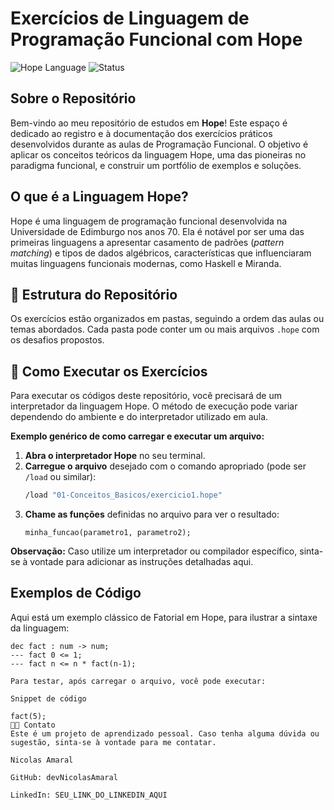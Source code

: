 # Exercícios de Linguagem de Programação Funcional com Hope

![Hope Language](https://img.shields.io/badge/Language-Hope-blue.svg)
![Status](https://img.shields.io/badge/status-em%20andamento-yellow.svg)

## Sobre o Repositório

Bem-vindo ao meu repositório de estudos em **Hope**! Este espaço é dedicado ao registro e à documentação dos exercícios práticos desenvolvidos durante as aulas de Programação Funcional. O objetivo é aplicar os conceitos teóricos da linguagem Hope, uma das pioneiras no paradigma funcional, e construir um portfólio de exemplos e soluções.

## O que é a Linguagem Hope?

Hope é uma linguagem de programação funcional desenvolvida na Universidade de Edimburgo nos anos 70. Ela é notável por ser uma das primeiras linguagens a apresentar casamento de padrões (*pattern matching*) e tipos de dados algébricos, características que influenciaram muitas linguagens funcionais modernas, como Haskell e Miranda.

## 📂 Estrutura do Repositório

Os exercícios estão organizados em pastas, seguindo a ordem das aulas ou temas abordados. Cada pasta pode conter um ou mais arquivos `.hope` com os desafios propostos.

## 🚀 Como Executar os Exercícios

Para executar os códigos deste repositório, você precisará de um interpretador da linguagem Hope. O método de execução pode variar dependendo do ambiente e do interpretador utilizado em aula.

**Exemplo genérico de como carregar e executar um arquivo:**

1.  **Abra o interpretador Hope** no seu terminal.
2.  **Carregue o arquivo** desejado com o comando apropriado (pode ser `/load` ou similar):
    ```bash
    /load "01-Conceitos_Basicos/exercicio1.hope"
    ```
3.  **Chame as funções** definidas no arquivo para ver o resultado:
    ```hope
    minha_funcao(parametro1, parametro2);
    ```

**Observação:** Caso utilize um interpretador ou compilador específico, sinta-se à vontade para adicionar as instruções detalhadas aqui.

## Exemplos de Código

Aqui está um exemplo clássico de Fatorial em Hope, para ilustrar a sintaxe da linguagem:

```hope
dec fact : num -> num;
--- fact 0 <= 1;
--- fact n <= n * fact(n-1);

Para testar, após carregar o arquivo, você pode executar:

Snippet de código

fact(5);
👨‍💻 Contato
Este é um projeto de aprendizado pessoal. Caso tenha alguma dúvida ou sugestão, sinta-se à vontade para me contatar.

Nicolas Amaral

GitHub: devNicolasAmaral

LinkedIn: SEU_LINK_DO_LINKEDIN_AQUI
